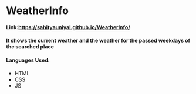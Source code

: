 # WeatherInfo
#### Link:https://sahityauniyal.github.io/WeatherInfo/
#### It shows the current weather and the weather for the passed weekdays of the searched place

#### Languages Used:
* HTML
* CSS
* JS
